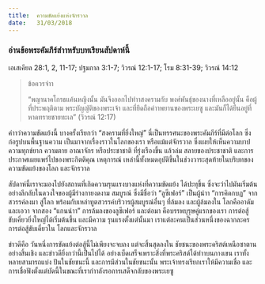```yaml
---
title:  ความขัดแย้งแห่งจักรวาล
date:   31/03/2018
---
```


### อ่านข้อพระคัมภีร์สำาหรับบทเรียนสัปดาห์นี้
เอเสเคียล 28:1, 2, 11-17; ปฐมกาล 3:1-7; วิวรณ์ 12:1-17; โรม 8:31-39; วิวรณ์ 14:12

> <p>ข้อควรจำา</p>
> “พญานาคโกรธแค้นหญิงนั้น มันจึงออกไปทำาสงครามกับ พงศ์พันธุ์ของนางที่เหลืออยู่นั้น คือผู้ที่ประพฤติตาม พระบัญญัติของพระเจ้า และที่ยึดถือคำาพยานของพระเยซู และมันก็ได้ยืนอยู่ที่หาดทรายชายทะเล” (วิวรณ์ 12:17)

คำาว่าความขัดแย้งนี้ บางครั้งเรียกว่า “สงครามที่ยิ่งใหญ่” นี่เป็นทรรศนะของพระคัมภีร์ที่มีต่อโลก ซึ่งก่อรูปบนพื้นฐานความ เป็นมาจากเรื่องราวในโลกของเรา หรือแม้แต่จักรวาล ซึ่งเผยให้เห็นความบาป ความทุกข์ยาก ความตาย อาณาจักร หรือประชาชาติ ที่รุ่งเรืองขึ้น แล้วล่ม สลายของประชาชาติ และการประกาศเผยแพร่ไปของพระกิตติคุณ เหตุการณ์ เหล่านี้ทั้งหมดอุบัติขึ้นในช่วงวาระสุดท้ายในบริบทของความขัดแย้งของโลก และจักรวาล

สัปดาห์นี้เราจะมองไปยังสถานที่เกิดความรุนแรงบางแห่งที่ความขัดแย้ง ได้ปะทุขึ้น ซึ่งจะว่าไปมันเริ่มต้นอย่างลึกลับในดวงใจของผู้มีร่างกายงดงาม สมบูรณ์ ซึ่งมีชื่อว่า “ลูซีเฟอร์” เป็นผู้นำา “การคิดกบฏ” จากสวรรค์ลงมา สู่โลก พร้อมกับเหล่าทูตสวรรค์บริวารผู้สมบูรณ์อื่นๆ ที่ล้มลง และผู้ล้มลงใน โลกคืออาดัมและเอวา จากสอง “แกนนำา” การล้มลงของลูซีเฟอร์ และต่อมา คือบรรพบุรุษคู่แรกของเรา การต่อสู้ขับเคี่ยวยิ่งใหญ่ได้เริ่มต้นขึ้น และมีความ รุนแรงตั้งแต่นั้นมา เราแต่ละคนเป็นส่วนหนึ่งของฉากละครการต่อสู้ขับเคี่ยวใน โลกและจักรวาล

ข่าวดีคือ วันหนึ่งการขัดแย้งต่อสู้นี้ไม่เพียงจะจบลง แต่จะสิ้นสุดลงใน ชัยชนะของพระคริสต์เหนือซาตานอย่างสิ้นเชิง และข่าวดียิ่งกว่านี้เป็นไปได้ อย่างเบ็ดเสร็จเพราะสิ่งที่พระคริสต์ได้ทำาบนกางเขน เราทั้งหลายสามารถแบ่ง ปันในชัยชนะนี้ และการมีส่วนในชัยชนะนั้น พระเจ้าทรงเรียกเราให้มีความเชื่อ และการเชื่อฟังตั้งแต่บัดนี้ในขณะที่เรากำาลังรอการเสด็จกลับของพระเยซู
